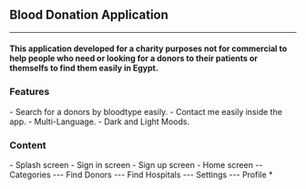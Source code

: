 <h2> Blood Donation Application</h2>
<hr>

<h4> This application developed for a charity purposes not for commercial to help people who need or looking for a donors to their patients or themselfs to find them easily in Egypt. </h4>

<h3> Features </h3>
- Search for a donors by bloodtype easily.
- Contact me easily inside the app.
- Multi-Language.
- Dark and Light Moods.

<h3> Content </h3>
- Splash screen
- Sign in screen
- Sign up screen
- Home screen
-- Categories
--- Find Donors
--- Find Hospitals
--- Settings
--- Profile
* 
